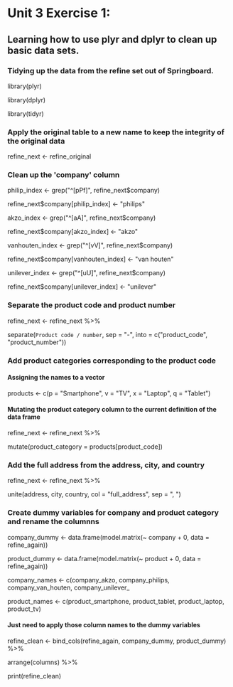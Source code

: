 # Unit 3 Exercise 1:
## Learning how to use plyr and dplyr to clean up basic data sets.
### Tidying up the data from the refine set out of Springboard.
library(plyr)

library(dplyr)

library(tidyr)

### Apply the original table to a new name to keep the integrity of the original data
refine_next <- refine_original

### Clean up the 'company' column
philip_index <- grep("^[pPf]", refine_next$company)

refine_next$company[philip_index] <- "philips"

akzo_index <- grep("^[aA]", refine_next$company)

refine_next$company[akzo_index] <- "akzo"

vanhouten_index <- grep("^[vV]", refine_next$company)

refine_next$company[vanhouten_index] <- "van houten"

unilever_index <- grep("^[uU]", refine_next$company)

refine_next$company[unilever_index] <- "unilever"

### Separate the product code and product number
refine_next <- refine_next %>% 

  separate(`Product code / number`, sep = "-", into = c("product_code", "product_number"))

### Add product categories corresponding to the product code
#### Assigning the names to a vector
products <- c(p = "Smartphone", v = "TV", x = "Laptop", q = "Tablet")
#### Mutating the product category column to the current definition of the data frame
refine_next <- refine_next %>% 

  mutate(product_category = products[product_code])

### Add the full address from the address, city, and country
refine_next <- refine_next %>% 

  unite(address, city, country, col = "full_address", sep = ", ")

### Create dummy variables for company and product category and rename the columnns
company_dummy <- data.frame(model.matrix(~ company + 0, data = refine_again))

product_dummy <- data.frame(model.matrix(~ product + 0, data = refine_again))

company_names <- c(company_akzo, company_philips, company_van_houten, company_unilever_

product_names <- c(product_smartphone, product_tablet, product_laptop, product_tv)

#### Just need to apply those column names to the dummy variables
refine_clean <- bind_cols(refine_again, company_dummy, product_dummy) %>%
  
  arrange(columns) %>%
  
  print(refine_clean)
